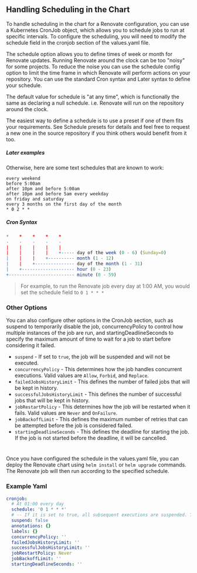 ## Handling Scheduling in the Chart
To handle scheduling in the chart for a Renovate configuration, you can use a Kubernetes CronJob object, which allows you to schedule jobs to run at specific intervals. To configure the scheduling, you will need to modify the schedule field in the cronjob section of the values.yaml file.

The schedule option allows you to define times of week or month for Renovate updates. Running Renovate around the clock can be too "noisy" for some projects. To reduce the noise you can use the schedule config option to limit the time frame in which Renovate will perform actions on your repository. You can use the standard Cron syntax and Later syntax to define your schedule.

The default value for schedule is "at any time", which is functionally the same as declaring a null schedule. i.e. Renovate will run on the repository around the clock.

The easiest way to define a schedule is to use a preset if one of them fits your requirements. See Schedule presets for details and feel free to request a new one in the source repository if you think others would benefit from it too.

##### Later examples
Otherwise, here are some text schedules that are known to work:
```
every weekend
before 5:00am
after 10pm and before 5:00am
after 10pm and before 5am every weekday
on friday and saturday
every 3 months on the first day of the month
* 0 2 * *
```
##### Cron Syntax
```R
*    *    *    *    *
-    -    -    -    -
|    |    |    |    |
|    |    |    |    +----- day of the week (0 - 6) (Sunday=0)
|    |    |    +---------- month (1 - 12)
|    |    +--------------- day of the month (1 - 31)
|    +-------------------- hour (0 - 23)
+------------------------- minute (0 - 59)
```

> For example, to run the Renovate job every day at 1:00 AM, you would set the schedule field to `0 1 * * *`

### Other Options

You can also configure other options in the CronJob section, such as suspend to temporarily disable the job, concurrencyPolicy to control how multiple instances of the job are run, and startingDeadlineSeconds to specify the maximum amount of time to wait for a job to start before considering it failed.

* `suspend` - If set to `true`, the job will be suspended and will not be executed.
* `concurrencyPolicy` - This determines how the job handles concurrent executions. Valid values are `Allow`, `Forbid`, and `Replace`.
* `failedJobsHistoryLimit` - This defines the number of failed jobs that will be kept in history.
* `successfulJobsHistoryLimit` - This defines the number of successful jobs that will be kept in history.
* `jobRestartPolicy` - This determines how the job will be restarted when it fails. Valid values are `Never` and `OnFailure`.
* `jobBackoffLimit` - This defines the maximum number of retries that can be attempted before the job is considered failed.
* `startingDeadlineSeconds` - This defines the deadline for starting the job. If the job is not started before the deadline, it will be cancelled.

#
Once you have configured the schedule in the values.yaml file, you can deploy the Renovate chart using `helm install` or `helm upgrade` commands. The Renovate job will then run according to the specified schedule.

### Example Yaml
```yaml
cronjob:
  # At 01:00 every day
  schedule: '0 1 * * *'
  # -- If it is set to true, all subsequent executions are suspended. This setting does not apply to already started executions.
  suspend: false
  annotations: {}
  labels: {}
  concurrencyPolicy: ''
  failedJobsHistoryLimit: ''
  successfulJobsHistoryLimit: ''
  jobRestartPolicy: Never
  jobBackoffLimit: ''
  startingDeadlineSeconds: ''
  ``` 